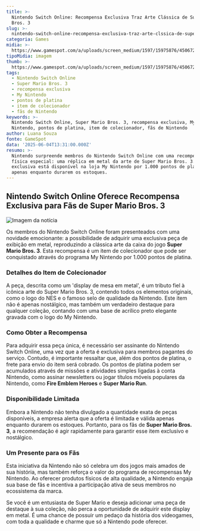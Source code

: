 ```yaml
---
title: >-
  Nintendo Switch Online: Recompensa Exclusiva Traz Arte Clássica de Super Mario
  Bros. 3
slug: >-
  nintendo-switch-online-recompensa-exclusiva-traz-arte-clssica-de-super-mario-bros-3
categoria: Games
midia: >-
  https://www.gamespot.com/a/uploads/screen_medium/1597/15975876/4506723-125430-nintendo-classics-super-mario-bros-3-desktop-metal-display-displayed-1200x675-2.jpg
tipoMidia: imagem
thumb: >-
  https://www.gamespot.com/a/uploads/screen_medium/1597/15975876/4506723-125430-nintendo-classics-super-mario-bros-3-desktop-metal-display-displayed-1200x675-2.jpg
tags:
  - Nintendo Switch Online
  - Super Mario Bros. 3
  - recompensa exclusiva
  - My Nintendo
  - pontos de platina
  - item de colecionador
  - fãs de Nintendo
keywords: >-
  Nintendo Switch Online, Super Mario Bros. 3, recompensa exclusiva, My
  Nintendo, pontos de platina, item de colecionador, fãs de Nintendo
author: Luana Souza
fonte: GameSpot
data: '2025-06-04T13:31:00.000Z'
resumo: >-
  Nintendo surpreende membros do Nintendo Switch Online com uma recompensa
  física especial: uma réplica em metal da arte de Super Mario Bros. 3. A peça
  exclusiva está disponível na loja My Nintendo por 1.000 pontos de platina, mas
  apenas enquanto durarem os estoques.
---
```

## Nintendo Switch Online Oferece Recompensa Exclusiva para Fãs de Super Mario Bros. 3

![Imagem da notícia](https://www.gamespot.com/a/uploads/original/1597/15975876/4506727-125430-nintendo-classics-super-mario-bros-3-desktop-metal-display-displayed-1200x675-2.jpg)

Os membros do Nintendo Switch Online foram presenteados com uma novidade emocionante: a possibilidade de adquirir uma exclusiva peça de exibição em metal, reproduzindo a clássica arte da caixa do jogo **Super Mario Bros. 3**. Esta recompensa é um item de colecionador que pode ser conquistado através do programa My Nintendo por 1.000 pontos de platina. 

### Detalhes do Item de Colecionador

A peça, descrita como um 'display de mesa em metal', é um tributo fiel à icônica arte do Super Mario Bros. 3, contendo todos os elementos originais, como o logo do NES e o famoso selo de qualidade da Nintendo. Este item não é apenas nostálgico, mas também um verdadeiro destaque para qualquer coleção, contando com uma base de acrílico preto elegante gravada com o logo do My Nintendo.

### Como Obter a Recompensa

Para adquirir essa peça única, é necessário ser assinante do Nintendo Switch Online, uma vez que a oferta é exclusiva para membros pagantes do serviço. Contudo, é importante ressaltar que, além dos pontos de platina, o frete para envio do item será cobrado. Os pontos de platina podem ser acumulados através de missões e atividades simples ligadas à conta Nintendo, como assinar newsletters ou jogar títulos móveis populares da Nintendo, como **Fire Emblem Heroes** e **Super Mario Run**.

### Disponibilidade Limitada

Embora a Nintendo não tenha divulgado a quantidade exata de peças disponíveis, a empresa alerta que a oferta é limitada e válida apenas enquanto durarem os estoques. Portanto, para os fãs de **Super Mario Bros. 3**, a recomendação é agir rapidamente para garantir esse item exclusivo e nostálgico.

### Um Presente para os Fãs

Esta iniciativa da Nintendo não só celebra um dos jogos mais amados de sua história, mas também reforça o valor do programa de recompensas My Nintendo. Ao oferecer produtos físicos de alta qualidade, a Nintendo engaja sua base de fãs e incentiva a participação ativa de seus membros no ecossistema da marca.

Se você é um entusiasta de Super Mario e deseja adicionar uma peça de destaque à sua coleção, não perca a oportunidade de adquirir este display em metal. É uma chance de possuir um pedaço da história dos videogames, com toda a qualidade e charme que só a Nintendo pode oferecer.
